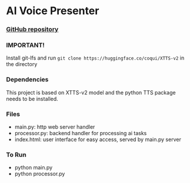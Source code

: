 # AI Voice Presenter
### [GitHub repository](https://github.com/ltobywongl/voice-presenter)
### IMPORTANT!
Install git-lfs and run `git clone https://huggingface.co/coqui/XTTS-v2` in the directory
### Dependencies
This project is based on XTTS-v2 model and the python TTS package needs to be installed.
### Files
- main.py: http web server handler
- processor.py: backend handler for processing ai tasks
- index.html: user interface for easy access, served by main.py server
### To Run
- python main.py
- python processor.py
